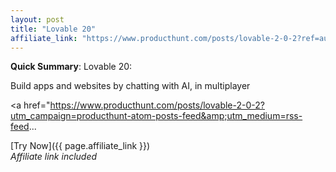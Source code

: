 ```yaml
---
layout: post
title: "Lovable 20"
affiliate_link: "https://www.producthunt.com/posts/lovable-2-0-2?ref=autoverse&utm_source=autoverse"
---
```


**Quick Summary**: Lovable 20: <p>
            Build apps and websites by chatting with AI, in multiplayer
          </p>
          <p>
            <a href="https://www.producthunt.com/posts/lovable-2-0-2?utm_campaign=producthunt-atom-posts-feed&amp;utm_medium=rss-feed...

[Try Now]({{ page.affiliate_link }})  
*Affiliate link included*
